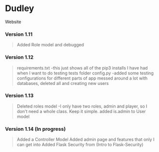 # Dudley
Website

### Version 1.11
>Added Role model and debugged

### Version 1.12 
>requirements.txt
	-this just shows all of the pip3 installs I have had when I want to do testing
>tests folder
>config.py
	-added some testing configurations for different parts of app
>messed around a lot with databases, deleted all and creating new users

### Version 1.13 
>Deleted roles model
	-I only have two roles, admin and player, so I don't need a whole class. Keep it simple.
>added is.admin to User model

### Version 1.14 (In progress)
>Added a Controller Model
>Added admin page and features that only I can get into
>Added Flask Security from (Intro to Flask-Security)
